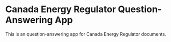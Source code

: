 # Canada Energy Regulator Question-Answering App

This is an question-answering app for Canada Energy Regulator documents.

